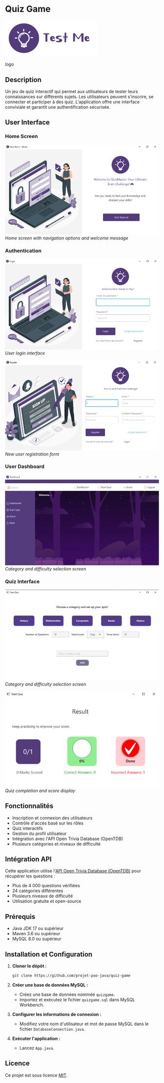 
# Quiz Game 

<img width="300" src="screenshots/logo.png" />

*logo*

## Description
Un jeu de quiz interactif qui permet aux utilisateurs de tester leurs connaissances sur différents sujets. Les utilisateurs peuvent s'inscrire, se connecter et participer à des quiz. L'application offre une interface conviviale et garantit une authentification sécurisée.

## User Interface

### Home Screen
![Home Screen](screenshots/home.png)
*Home screen with navigation options and welcome message*

### Authentication
![Login Screen](screenshots/login.png)
*User login interface*

![Register Screen](screenshots/register.png)
*New user registration form*

### User Dashboard
![User Dashboard](screenshots/user-dash.png)
*Category and difficulty selection screen*

### Quiz Interface
![Quiz Selection](screenshots/quiz-select.png)
*Category and difficulty selection screen*

![Results Screen](screenshots/results.png)
*Quiz completion and score display*


## Fonctionnalités
- Inscription et connexion des utilisateurs
- Contrôle d'accès basé sur les rôles
- Quiz interactifs
- Gestion du profil utilisateur
- Intégration avec l'API Open Trivia Database (OpenTDB)
- Plusieurs catégories et niveaux de difficulté

## Intégration API
Cette application utilise l'[API Open Trivia Database (OpenTDB)](https://opentdb.com/) pour récupérer les questions :
- Plus de 4 000 questions vérifiées
- 24 catégories différentes
- Plusieurs niveaux de difficulté
- Utilisation gratuite et open-source

## Prérequis
- Java JDK 17 ou supérieur
- Maven 3.6 ou supérieur
- MySQL 8.0 ou supérieur

## Installation et Configuration

1. **Cloner le dépôt :**
   ```bash
   git clone https://github.com/projet-poo-java/quiz-game
   ```

2. **Créer une base de données MySQL :**
   - Créez une base de données nommée `quizgame`.
   - Importez et exécutez le fichier `quizgame.sql` dans MySQL Workbench.

3. **Configurer les informations de connexion :**
   - Modifiez votre nom d'utilisateur et mot de passe MySQL dans le fichier `DatabaseConnection.java`.

4. **Exécuter l'application :**
   - Lancez `App.java`.

## Licence

Ce projet est sous licence [MIT](https://opensource.org/licenses/MIT).


